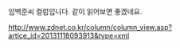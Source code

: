 임백준씨 컬럼입니다. 같이 읽어보면 좋겠네요.

http://www.zdnet.co.kr/column/column_view.asp?artice_id=20131118093913&type=xml